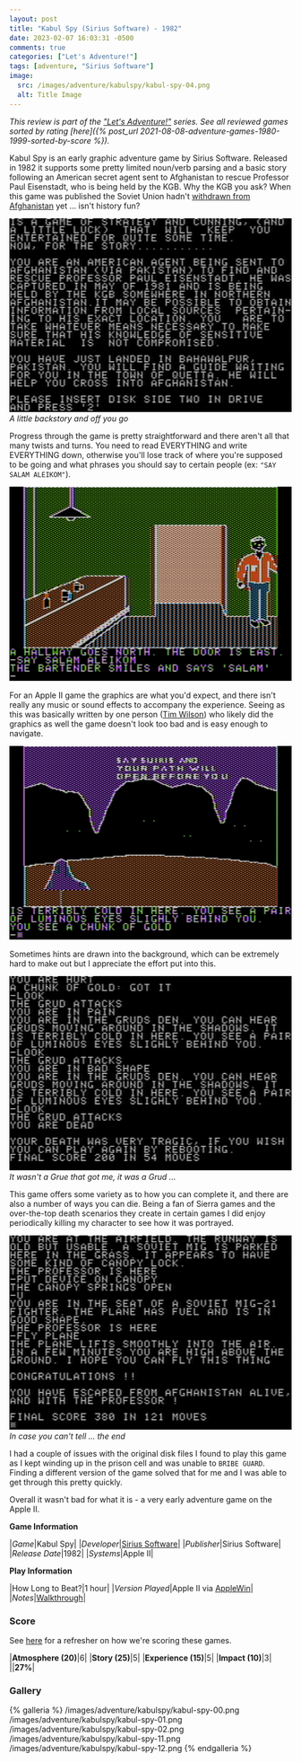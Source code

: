 ```yaml
---
layout: post
title: "Kabul Spy (Sirius Software) - 1982"
date: 2023-02-07 16:03:31 -0500
comments: true
categories: ["Let's Adventure!"]
tags: [adventure, "Sirius Software"]
image:
  src: /images/adventure/kabulspy/kabul-spy-04.png
  alt: Title Image
---
```

_This review is part of the ["Let's Adventure!"](https://www.alexbevi.com/categories/let-s-adventure/) series. See all reviewed games sorted by rating [here]({% post_url 2021-08-08-adventure-games-1980-1999-sorted-by-score %})._

Kabul Spy is an early graphic adventure game by Sirius Software. Released in 1982 it supports some pretty limited noun/verb parsing and a basic story following an American secret agent sent to Afghanistan to rescue Professor Paul Eisenstadt, who is being held by the KGB. Why the KGB you ask? When this game was published the Soviet Union hadn't [withdrawn from Afghanistan](https://en.wikipedia.org/wiki/Soviet_withdrawal_from_Afghanistan) yet ... isn't history fun?

![](/images/adventure/kabulspy/kabul-spy-05.png)
_A little backstory and off you go_

Progress through the game is pretty straightforward and there aren't all that many twists and turns. You need to read EVERYTHING and write EVERYTHING down, otherwise you'll lose track of where you're supposed to be going and what phrases you should say to certain people (ex: `"SAY SALAM ALEIKOM"`).

![](/images/adventure/kabulspy/kabul-spy-10.png)

For an Apple II game the graphics are what you'd expect, and there isn't really any music or sound effects to accompany the experience. Seeing as this was basically written by one person ([Tim Wilson](https://www.mobygames.com/developer/sheet/view/developerId,227522/)) who likely did the graphics as well the game doesn't look too bad and is easy enough to navigate.

![](/images/adventure/kabulspy/kabul-spy-13.png)

Sometimes hints are drawn into the background, which can be extremely hard to make out but I appreciate the effort put into this.

![](/images/adventure/kabulspy/kabul-spy-14.png)
_It wasn't a Grue that got me, it was a Grud ..._

This game offers some variety as to how you can complete it, and there are also a number of ways you can die. Being a fan of Sierra games and the over-the-top death scenarios they create in certain games I did enjoy periodically killing my character to see how it was portrayed.

![](/images/adventure/kabulspy/kabul-spy-03.png)
_In case you can't tell ... the end_

I had a couple of issues with the original disk files I found to play this game as I kept winding up in the prison cell and was unable to `BRIBE GUARD`. Finding a different version of the game solved that for me and I was able to get through this pretty quickly.

Overall it wasn't bad for what it is - a very early adventure game on the Apple II.

**Game Information**

|*Game*|Kabul Spy|
|*Developer*|[Sirius Software](https://en.wikipedia.org/wiki/Sirius_Software)|
|*Publisher*|Sirius Software|
|*Release Date*|1982|
|*Systems*|Apple II|

**Play Information**

|How Long to Beat?|1 hour|
|*Version Played*|Apple II via [AppleWin](https://github.com/AppleWin/AppleWin)|
|*Notes*|[Walkthrough](https://www.giantbomb.com/kabul-spy/3030-51336/guide/)|

### Score

See [here](https://www.alexbevi.com/blog/2021/07/28/adventure-games-1980-1999/#scoring) for a refresher on how we're scoring these games.

|**Atmosphere (20)**|6|
|**Story (25)**|5|
|**Experience (15)**|5|
|**Impact (10)**|3|
||**27%**|

### Gallery

{% galleria %}
/images/adventure/kabulspy/kabul-spy-00.png
/images/adventure/kabulspy/kabul-spy-01.png
/images/adventure/kabulspy/kabul-spy-02.png
/images/adventure/kabulspy/kabul-spy-11.png
/images/adventure/kabulspy/kabul-spy-12.png
{% endgalleria %}